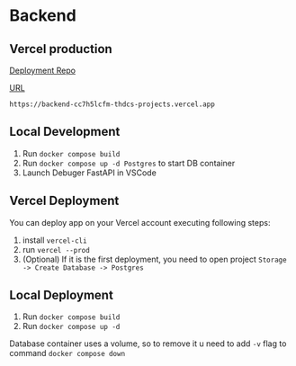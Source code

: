 # Backend
## Vercel production
[Deployment Repo](https://github.com/THDCPL/Backend)

[URL](https://backend-cc7h5lcfm-thdcs-projects.vercel.app)

`https://backend-cc7h5lcfm-thdcs-projects.vercel.app`

## Local Development
1. Run `docker compose build`
2. Run `docker compose up -d Postgres` to start DB container
3. Launch Debuger FastAPI in VSCode

## Vercel Deployment
You can deploy app on your Vercel account executing following steps:
1. install `vercel-cli`
2. run `vercel --prod`
3. (Optional) If it is the first deployment, you need to open project `Storage -> Create Database -> Postgres`

## Local Deployment
1. Run `docker compose build`
2. Run `docker compose up -d`

Database container uses a volume, so to remove it u need to add `-v` flag to command `docker compose down`